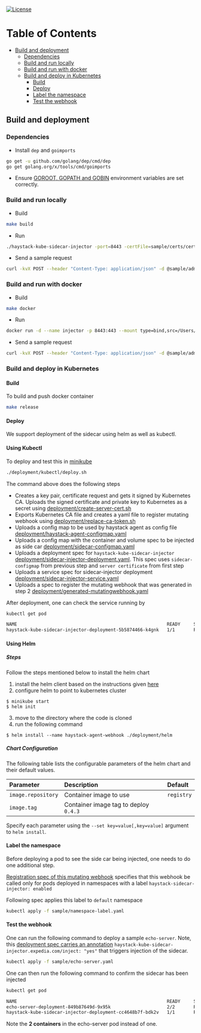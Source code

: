 [![License](https://img.shields.io/badge/license-Apache%20License%202.0-blue.svg)](https://github.com/ExpediaDotCom/haystack/blob/master/LICENSE)

Table of Contents
=================

* [Build and deployment](#build-and-deployment)
  * [Dependencies](#dependencies)
  * [Build and run locally](#build-and-run-locally)
  * [Build and run with docker](#build-and-run-with-docker)
  * [Build and deploy in Kubernetes](#build-and-deploy-in-kubernetes)
     * [Build](#build)
     * [Deploy](#deploy)
     * [Label the namespace](#label-the-namespace)
     * [Test the webhook](#test-the-webhook)

## Build and deployment

### Dependencies

* Install `dep` and `goimports`

```bash
go get -u github.com/golang/dep/cmd/dep
go get golang.org/x/tools/cmd/goimports
```

* Ensure [GOROOT, GOPATH and GOBIN](https://www.programming-books.io/essential/go/d6da4b8481f94757bae43be1fdfa9e73-gopath-goroot-gobin) environment variables are set correctly.

### Build and run locally

* Build

```bash
make build
```

* Run

```bash
./haystack-kube-sidecar-injector -port=8443 -certFile=sample/certs/cert.pem  -keyFile=sample/certs/key.pem -sideCar=sample/sidecar.yaml -logtostderr
```

* Send a sample request

```bash
curl -kvX POST --header "Content-Type: application/json" -d @sample/admission-request.json https://localhost:8443/mutate
```

### Build and run with docker

* Build

```bash
make docker
```

* Run

```bash
docker run -d --name injector -p 8443:443 --mount type=bind,src=/Users/mchandramouli/src/go/src/github.com/mchandramouli/haystack-kube-sidecar-injector/sample,dst=/etc/mutator mageshcmouli/haystack-kube-sidecar-injector:latest -logtostderr
```

* Send a sample request

```bash
curl -kvX POST --header "Content-Type: application/json" -d @sample/admission-request.json https://localhost:8443/mutate
```

### Build and deploy in Kubernetes

#### Build

To build and push docker container

```bash
make release
```

#### Deploy 

We support deployment of the sidecar using helm as well as kubectl.

#### Using Kubectl
To deploy and test this in [minikube](https://kubernetes.io/docs/tasks/tools/install-minikube/)

```bash
./deployment/kubectl/deploy.sh
``` 

The command above does the following steps

* Creates a key pair, certificate request and gets it signed by Kubernetes CA. Uploads the signed certificate and private key to Kubernetes as a secret using [deployment/create-server-cert.sh](deployment/create-server-cert.sh)
* Exports Kubernetes CA file and creates a yaml file to register mutating webhook using [deployment/replace-ca-token.sh](deployment/replace-ca-token.sh)
* Uploads a config map to be used by haystack agent as config file [deployment/haystack-agent-configmap.yaml](deployment/haystack-agent-configmap.yaml)
* Uploads a config map with the container and volume spec to be injected as side car [deployment/sidecar-configmap.yaml](deployment/sidecar-configmap.yaml)
* Uploads a deployment spec for `haystack-kube-sidecar-injector` [deployment/sidecar-injector-deployment.yaml](deployment/sidecar-injector-deployment.yaml). This spec uses `sidecar-configmap` from previous step and `server certificate` from first step
* Uploads a service spec for sidecar-injector deployment [deployment/sidecar-injector-service.yaml](deployment/sidecar-injector-service.yaml)
* Uploads a spec to register the mutating webhook that was generated in step 2 [deployment/generated-mutatingwebhook.yaml](deployment/generated-mutatingwebhook.yaml)

After deployment, one can check the service running by

```bash
kubectl get pod

NAME                                                        READY     STATUS    RESTARTS   AGE
haystack-kube-sidecar-injector-deployment-5b5874466-k4gnk   1/1       Running   0          1m

```

#### Using Helm

##### **Steps**

Follow the steps mentioned below to install the helm chart

1. install the helm client based on the instructions given [here](https://docs.helm.sh/using_helm/#installing-helm)
2. configure helm to point to kubernetes cluster
```console
$ minikube start
$ helm init
```
3. move to the directory where the code is cloned
4. run the following command
```console
$ helm install --name haystack-agent-webhook ./deployment/helm
```

##### **Chart Configuration**

The following table lists the configurable parameters of the helm chart and
their default values.

| Parameter                   | Description                                                                                | Default         |
|:----------------------------|:-------------------------------------------------------------------------------------------|:----------------|
| `image.repository`          | Container image to use                                                                     | `registry`      |
| `image.tag`                 | Container image tag to deploy                                                                 `0.4.3`      |

Specify each parameter using the `--set key=value[,key=value]` argument to
`helm install`.

#### Label the namespace

Before deploying a pod to see the side car being injected, one needs to do one additional step.  

[Registration spec of this mutating webhook](deployment/mutatingwebhook-template.yaml#L22) specifies that this webhook be called only for pods deployed in namespaces with a label `haystack-sidecar-injector: enabled`

Following spec applies this label to `default` namespace

```bash
kubectl apply -f sample/namespace-label.yaml
```

#### Test the webhook

One can run the following command to deploy a sample `echo-server`. Note, this [deployment spec carries an annotation](sample/echo-server.yaml#L12) `haystack-kube-sidecar-injector.expedia.com/inject: "yes"` that triggers injection of the sidecar.

```bash
kubectl apply -f sample/echo-server.yaml
```

One can then run the following command to confirm the sidecar has been injected

```bash
kubectl get pod

NAME                                                        READY     STATUS             RESTARTS   AGE
echo-server-deployment-849b87649d-9x95k                     2/2       Running            0          4m
haystack-kube-sidecar-injector-deployment-cc4648b7f-bdk2v   1/1       Running            0          6m
```

Note the **2 containers** in the echo-server pod instead of one. 


